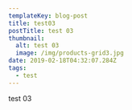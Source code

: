 ```yaml
---
templateKey: blog-post
title: test03
postTitle: test 03
thumbnail:
  alt: test 03
  image: /img/products-grid3.jpg
date: 2019-02-18T04:32:07.284Z
tags:
  - test
---
```

test 03

